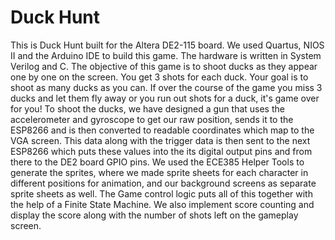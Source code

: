 # Duck Hunt

This is Duck Hunt built for the Altera DE2-115 board. We used Quartus, NIOS II and the Arduino IDE to build this game. The hardware is written in System Verilog and C.
The objective of this game is to shoot ducks as they appear one by one on the screen. You get 3 shots for each duck. Your goal is to shoot as many ducks as you can. If over the course of the game you miss 3 ducks and let them fly away or you run out shots for a duck, it's game over for you!
To shoot the ducks, we have designed a gun that uses the accelerometer and gyroscope to get our raw position, sends it to the ESP8266 and is then converted to readable coordinates which map to the VGA screen. This data along with the trigger data is then sent to the next ESP8266 which puts these values into the its digital output pins and from there to the DE2 board GPIO pins.
We used the ECE385 Helper Tools to generate the sprites, where we made sprite sheets for each character in different positions for animation, and our background screens as separate sprite sheets as well.
The Game control logic puts all of this together with the help of a Finite State Machine. We also implement score counting and display the score along with the number of shots left on the gameplay screen.  
